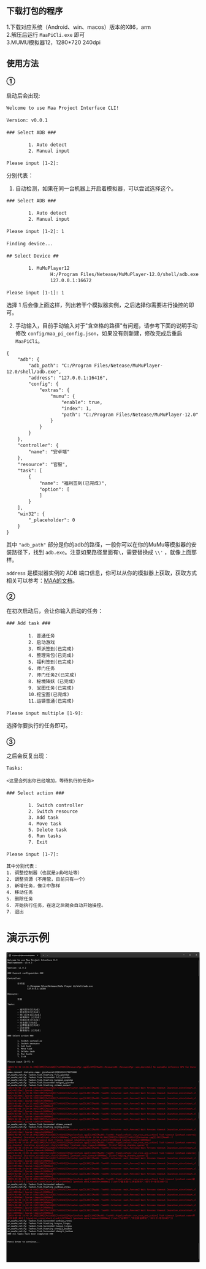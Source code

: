 ## 下载打包的程序

1.下载对应系统（Android、win、macos）版本的X86，arm\
2.解压后运行 `MaaPiCli.exe` 即可\
3.MUMU模拟器12，1280*720 240dpi

## 使用方法
### ①
启动后会出现:
```
Welcome to use Maa Project Interface CLI!

Version: v0.0.1

### Select ADB ###

        1. Auto detect
        2. Manual input

Please input [1-2]:
```
分别代表：
1. 自动检测，如果在同一台机器上开启着模拟器，可以尝试选择这个。

```
### Select ADB ###

        1. Auto detect
        2. Manual input

Please input [1-2]: 1

Finding device...

## Select Device ##

        1. MuMuPlayer12
                H:/Program Files/Netease/MuMuPlayer-12.0/shell/adb.exe
                127.0.0.1:16672

Please input [1-1]: 1
```
选择 1 后会像上面这样，列出若干个模拟器实例，之后选择你需要进行操控的即可。

2. 手动输入，目前手动输入对于"含空格的路径"有问题，请参考下面的说明手动修改 `config/maa_pi_config.json`，如果没有则新建，修改完成后重启 `MaaPiCli`。

```
{
    "adb": {
        "adb_path": "C:/Program Files/Netease/MuMuPlayer-12.0/shell/adb.exe",
        "address": "127.0.0.1:16416",
        "config": {
            "extras": {
                "mumu": {
                    "enable": true,
                    "index": 1,
                    "path": "C:/Program Files/Netease/MuMuPlayer-12.0"
                }
            }
        }
    },
    "controller": {
        "name": "安卓端"
    },
    "resource": "官服",
    "task": [
        {
            "name": "福利签到(已完成)",
            "option": [
            ]
        }
    ],
    "win32": {
        "_placeholder": 0
    }
}
```
其中 `"adb_path"` 部分是你的adb的路径，一般你可以在你的MuMu等模拟器的安装路径下，找到 `adb.exe`。注意如果路径里面有`\`，需要替换成 `\\'` ，就像上面那样。

`address` 是模拟器实例的 ADB 端口信息，你可以从你的模拟器上获取，获取方式相关可以参考：[MAA的文档](https://maa.plus/docs/%E7%94%A8%E6%88%B7%E6%89%8B%E5%86%8C/%E5%B8%B8%E8%A7%81%E9%97%AE%E9%A2%98.html#%E7%A1%AE%E8%AE%A4-adb-%E5%8F%8A%E8%BF%9E%E6%8E%A5%E5%9C%B0%E5%9D%80%E6%AD%A3%E7%A1%AE)。

### ②
在初次启动后，会让你输入启动的任务：
```
### Add task ###

        1. 普通任务
        2. 启动游戏
        3. 帮派签到(已完成)
        4. 整理背包(已完成)
        5. 福利签到(已完成)
        6. 师门任务
        7. 师门任务2(已完成)
        8. 秘境降妖（已完成）
        9. 宝图任务(已完成)
        10.挖宝图(已完成)
        11.运镖普通(已完成)

Please input multiple [1-9]:
```
选择你要执行的任务即可。

### ③

之后会反复出现：
```
Tasks:

<这里会列出你已经增加，等待执行的任务>

### Select action ###

        1. Switch controller
        2. Switch resource
        3. Add task
        4. Move task
        5. Delete task
        6. Run tasks
        7. Exit

Please input [1-7]: 
```
    其中分别代表：
    1. 调整控制器（也就是adb地址等）
    2. 调整资源（不用管，目前只有一个）
    3. 新增任务，像②中那样
    4. 移动任务
    5. 删除任务
    6. 开始执行任务，在这之后就会自动开始操控。
    7. 退出

# 演示示例
![alt text](image-2.png)